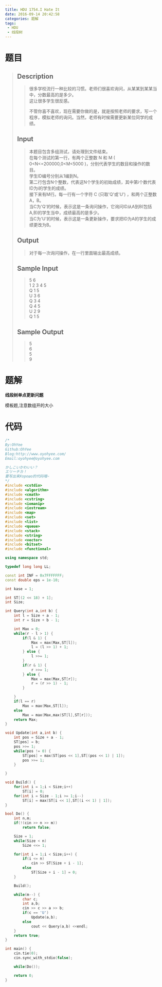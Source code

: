```yaml
---
title: HDU 1754.I Hate It
date: 2016-09-14 20:42:58
categories: 题解
tags: 
 - HDU
 - 线段树
---
```

# 题目
> 
> ## Description  
>> 很多学校流行一种比较的习惯。老师们很喜欢询问，从某某到某某当中，分数最高的是多少。   
>> 这让很多学生很反感。   
>>   
>> 不管你喜不喜欢，现在需要你做的是，就是按照老师的要求，写一个程序，模拟老师的询问。当然，老师有时候需要更新某位同学的成绩。  
>> <!--more-->  
> 
> ## Input  
>> 本题目包含多组测试，请处理到文件结束。   
>> 在每个测试的第一行，有两个正整数 N 和 M ( 0<N<=200000,0<M<5000 )，分别代表学生的数目和操作的数目。   
>> 学生ID编号分别从1编到N。   
>> 第二行包含N个整数，代表这N个学生的初始成绩，其中第i个数代表ID为i的学生的成绩。   
>> 接下来有M行。每一行有一个字符 C (只取'Q'或'U') ，和两个正整数A，B。   
>> 当C为'Q'的时候，表示这是一条询问操作，它询问ID从A到B(包括A,B)的学生当中，成绩最高的是多少。   
>> 当C为'U'的时候，表示这是一条更新操作，要求把ID为A的学生的成绩更改为B。   
> 
> ## Output  
>> 对于每一次询问操作，在一行里面输出最高成绩。  
> 
> ## Sample Input  
>> 5 6  
>> 1 2 3 4 5  
>> Q 1 5  
>> U 3 6  
>> Q 3 4  
>> Q 4 5  
>> U 2 9  
>> Q 1 5  
> 
> ## Sample Output  
>> 5  
>> 6  
>> 5  
>> 9  


# 题解
**线段树单点更新问题**  

模板题,注意数组开的大小  

# 代码
```cpp I Hate It https://github.com/OhYee/ACM.github.io/blob/master/HDU/1754.%49%20%48%61%74%65%20%49%74.cpp 代码备份
/*
By:OhYee
Github:OhYee
Blog:http://www.oyohyee.com/
Email:oyohyee@oyohyee.com

かしこいかわいい？
エリーチカ！
要写出来Хорошо的代码哦~
*/
#include <cstdio>
#include <algorithm>
#include <cmath>
#include <cstring>
#include <iomanip>
#include <iostream>
#include <map>
#include <set>
#include <list>
#include <queue>
#include <stack>
#include <string>
#include <vector>
#include <bitset>
#include <functional>

using namespace std;

typedef long long LL;

const int INF = 0x7FFFFFFF;
const double eps = 1e-10;

int kase = 1;

int ST[(2 << 18) + 1];
int Size;

int Query(int a,int b) {
    int l = Size + a - 1;
    int r = Size + b - 1;

    int Max = 0;
    while(r - l > 1) {
        if(l & 1) {
            Max = max(Max,ST[l]);
            l = (l >> 1) + 1;
        } else {
            l >>= 1;
        }
        if(r & 1) {
            r >>= 1;
        } else {
            Max = max(Max,ST[r]);
            r = (r >> 1) - 1;
        }

    }
    if(l == r)
        Max = max(Max,ST[l]);
    else
        Max = max(Max,max(ST[l],ST[r]));
    return Max;
}

void Update(int a,int b) {
    int pos = Size + a - 1;
    ST[pos] = b;
    pos >>= 1;
    while(pos != 0) {
        ST[pos] = max(ST[pos << 1],ST[(pos << 1) | 1]);
        pos >>= 1;
    }

}

void Build() {
    for(int i = 1;i < Size;i++)
        ST[i] = 0;
    for(int i = Size - 1;i >= 1;i--)
        ST[i] = max(ST[i << 1],ST[(i << 1) | 1]);
}

bool Do() {
    int n,m;
    if(!(cin >> n >> m))
        return false;

    Size = 1;
    while(Size < n)
        Size <<= 1;

    for(int i = 1;i < Size;i++) {
        if(i <= n)
            cin >> ST[Size + i - 1];
        else
            ST[Size + i - 1] = 0;
    }

    Build();

    while(m--) {
        char c;
        int a,b;
        cin >> c >> a >> b;
        if(c == 'U')
            Update(a,b);
        else
            cout << Query(a,b) <<endl;
    }
    return true;
}

int main() {
    cin.tie(0);
    cin.sync_with_stdio(false);

    while(Do());

    return 0;
}
```